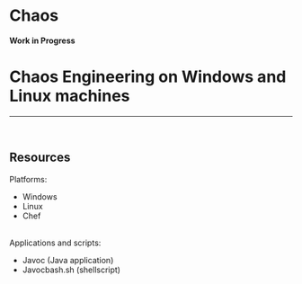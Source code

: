 # Chaos
 
 <strong>Work in Progress</strong> <br>
 <h1>Chaos Engineering on Windows and Linux machines</h1><hr><br>
 <h2>Resources</h2>
 Platforms:<br>
 <ul>
  <li>Windows</li>
  <li>Linux</li>
  <li>Chef</li>
 </ul>
 <br>
 Applications and scripts:<br>
 <ul>
 <li>Javoc (Java application)</li>
 <li>Javocbash.sh (shellscript)</li>
 </ul>

